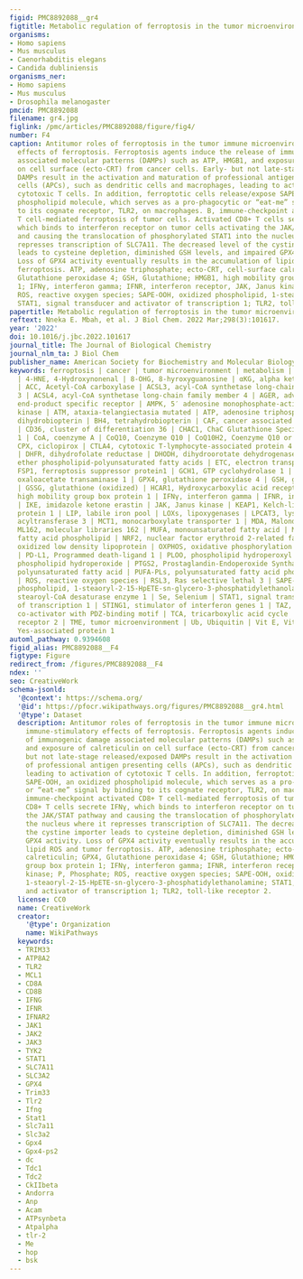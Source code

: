 ```yaml
---
figid: PMC8892088__gr4
figtitle: Metabolic regulation of ferroptosis in the tumor microenvironment
organisms:
- Homo sapiens
- Mus musculus
- Caenorhabditis elegans
- Candida dubliniensis
organisms_ner:
- Homo sapiens
- Mus musculus
- Drosophila melanogaster
pmcid: PMC8892088
filename: gr4.jpg
figlink: /pmc/articles/PMC8892088/figure/fig4/
number: F4
caption: Antitumor roles of ferroptosis in the tumor immune microenvironment.A, immune-stimulatory
  effects of ferroptosis. Ferroptosis agents induce the release of immunogenic damage
  associated molecular patterns (DAMPs) such as ATP, HMGB1, and exposure of calreticulin
  on cell surface (ecto-CRT) from cancer cells. Early- but not late-stage released/exposed
  DAMPs result in the activation and maturation of professional antigen presenting
  cells (APCs), such as dendritic cells and macrophages, leading to activation of
  cytotoxic T cells. In addition, ferroptotic cells release/expose SAPE-OOH, an oxidized
  phospholipid molecule, which serves as a pro-phagocytic or “eat-me” signal by binding
  to its cognate receptor, TLR2, on macrophages. B, immune-checkpoint activated CD8+
  T cell-mediated ferroptosis of tumor cells. Activated CD8+ T cells secrete IFNγ,
  which binds to interferon receptor on tumor cells activating the JAK/STAT pathway
  and causing the translocation of phosphorylated STAT1 into the nucleus where it
  represses transcription of SLC7A11. The decreased level of the cystine importer
  leads to cysteine depletion, diminished GSH levels, and impaired GPX4 activity.
  Loss of GPX4 activity eventually results in the accumulation of lipid ROS and tumor
  ferroptosis. ATP, adenosine triphosphate; ecto-CRT, cell-surface calreticulin; GPX4,
  Glutathione peroxidase 4; GSH, Glutathione; HMGB1, high mobility group box protein
  1; IFNγ, interferon gamma; IFNR, interferon receptor, JAK, Janus kinase; P, Phosphate;
  ROS, reactive oxygen species; SAPE-OOH, oxidized phospholipid, 1-steaoryl-2-15-HpETE-sn-glycero-3-phosphatidylethanolamine;
  STAT1, signal transducer and activator of transcription 1; TLR2, toll-like receptor 2.
papertitle: Metabolic regulation of ferroptosis in the tumor microenvironment.
reftext: Nneka E. Mbah, et al. J Biol Chem. 2022 Mar;298(3):101617.
year: '2022'
doi: 10.1016/j.jbc.2022.101617
journal_title: The Journal of Biological Chemistry
journal_nlm_ta: J Biol Chem
publisher_name: American Society for Biochemistry and Molecular Biology
keywords: ferroptosis | cancer | tumor microenvironment | metabolism | tumor immunity
  | 4-HNE, 4-Hydroxynonenal | 8-OHG, 8-hyroxyguanosine | αKG, alpha ketoglutarate
  | ACC, Acetyl-CoA carboxylase | ACSL3, acyl-CoA synthetase long-chain family member
  3 | ACSL4, acyl-CoA synthetase long-chain family member 4 | AGER, advanced glycosylation
  end-product specific receptor | AMPK, 5′ adenosine monophosphate-activated protein
  kinase | ATM, ataxia-telangiectasia mutated | ATP, adenosine triphosphate | BH2,
  dihydrobiopterin | BH4, tetrahydrobiopterin | CAF, cancer associated fibroblasts
  | CD36, cluster of differentiation 36 | CHAC1, ChaC Glutathione Specific Gamma-Glutamylcyclotransferase
  1 | CoA, coenzyme A | CoQ10, Coenzyme Q10 | CoQ10H2, Coenzyme Q10 or ubiquinol |
  CPX, ciclopirox | CTLA4, cytotoxic T-lymphocyte-associated protein 4 | DFO, deferoxamine
  | DHFR, dihydrofolate reductase | DHODH, dihydroorotate dehydrogenase | ePL-PUFA,
  ether phospholipid-polyunsaturated fatty acids | ETC, electron transport chain |
  FSP1, ferroptosis suppressor protein1 | GCH1, GTP cyclohydrolase 1 | GOT1, glutamate
  oxaloacetate transaminase 1 | GPX4, glutathione peroxidase 4 | GSH, glutathione
  | GSSG, glutathione (oxidized) | HCAR1, Hydroxycarboxylic acid receptor 1 | HMGB1,
  high mobility group box protein 1 | IFNγ, interferon gamma | IFNR, interferon receptor
  | IKE, imidazole ketone erastin | JAK, Janus kinase | KEAP1, Kelch-like ECH-associated
  protein 1 | LIP, labile iron pool | LOXs, lipoxygenases | LPCAT3, lysophosphatidylcholine
  acyltransferase 3 | MCT1, monocarboxylate transporter 1 | MDA, Malondialdehyde |
  ML162, molecular libraries 162 | MUFA, monounsaturated fatty acid | MUFA-PL, monounsaturated
  fatty acid phospholipid | NRF2, nuclear factor erythroid 2-related factor 2 | oxLDL,
  oxidized low density lipoprotein | OXPHOS, oxidative phosphorylation | P, Phosphate
  | PD-L1, Programmed death-ligand 1 | PLOO, phospholipid hydroperoxyl radical | PLOOH,
  phospholipid hydroperoxide | PTGS2, Prostaglandin-Endoperoxide Synthase 2 | PUFA,
  polyunsaturated fatty acid | PUFA-PLs, polyunsaturated fatty acid phospholipids
  | ROS, reactive oxygen species | RSL3, Ras selective lethal 3 | SAPE-OOH, oxidized
  phospholipid, 1-steaoryl-2-15-HpETE-sn-glycero-3-phosphatidylethanolamine | SCD1,
  stearoyl-CoA desaturase enzyme 1 | Se, Selenium | STAT1, signal transducer and activator
  of transcription 1 | STING1, stimulator of interferon genes 1 | TAZ, transcriptional
  co-activator with PDZ-binding motif | TCA, tricarboxylic acid cycle | TLR2, toll-like
  receptor 2 | TME, tumor microenvironment | Ub, Ubiquitin | Vit E, Vitamin E | YAP,
  Yes-associated protein 1
automl_pathway: 0.9394608
figid_alias: PMC8892088__F4
figtype: Figure
redirect_from: /figures/PMC8892088__F4
ndex: ''
seo: CreativeWork
schema-jsonld:
  '@context': https://schema.org/
  '@id': https://pfocr.wikipathways.org/figures/PMC8892088__gr4.html
  '@type': Dataset
  description: Antitumor roles of ferroptosis in the tumor immune microenvironment.A,
    immune-stimulatory effects of ferroptosis. Ferroptosis agents induce the release
    of immunogenic damage associated molecular patterns (DAMPs) such as ATP, HMGB1,
    and exposure of calreticulin on cell surface (ecto-CRT) from cancer cells. Early-
    but not late-stage released/exposed DAMPs result in the activation and maturation
    of professional antigen presenting cells (APCs), such as dendritic cells and macrophages,
    leading to activation of cytotoxic T cells. In addition, ferroptotic cells release/expose
    SAPE-OOH, an oxidized phospholipid molecule, which serves as a pro-phagocytic
    or “eat-me” signal by binding to its cognate receptor, TLR2, on macrophages. B,
    immune-checkpoint activated CD8+ T cell-mediated ferroptosis of tumor cells. Activated
    CD8+ T cells secrete IFNγ, which binds to interferon receptor on tumor cells activating
    the JAK/STAT pathway and causing the translocation of phosphorylated STAT1 into
    the nucleus where it represses transcription of SLC7A11. The decreased level of
    the cystine importer leads to cysteine depletion, diminished GSH levels, and impaired
    GPX4 activity. Loss of GPX4 activity eventually results in the accumulation of
    lipid ROS and tumor ferroptosis. ATP, adenosine triphosphate; ecto-CRT, cell-surface
    calreticulin; GPX4, Glutathione peroxidase 4; GSH, Glutathione; HMGB1, high mobility
    group box protein 1; IFNγ, interferon gamma; IFNR, interferon receptor, JAK, Janus
    kinase; P, Phosphate; ROS, reactive oxygen species; SAPE-OOH, oxidized phospholipid,
    1-steaoryl-2-15-HpETE-sn-glycero-3-phosphatidylethanolamine; STAT1, signal transducer
    and activator of transcription 1; TLR2, toll-like receptor 2.
  license: CC0
  name: CreativeWork
  creator:
    '@type': Organization
    name: WikiPathways
  keywords:
  - TRIM33
  - ATP8A2
  - TLR2
  - MCL1
  - CD8A
  - CD8B
  - IFNG
  - IFNR
  - IFNAR2
  - JAK1
  - JAK2
  - JAK3
  - TYK2
  - STAT1
  - SLC7A11
  - SLC3A2
  - GPX4
  - Trim33
  - Tlr2
  - Ifng
  - Stat1
  - Slc7a11
  - Slc3a2
  - Gpx4
  - Gpx4-ps2
  - dc
  - Tdc1
  - Tdc2
  - CkIIbeta
  - Andorra
  - Anp
  - Acam
  - ATPsynbeta
  - Atpalpha
  - tlr-2
  - Me
  - hop
  - bsk
---
```

